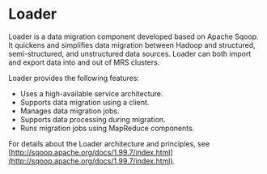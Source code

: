 # Loader<a name="EN-US_TOPIC_0125375742"></a>

Loader is a data migration component developed based on Apache Sqoop. It quickens and simplifies data migration between Hadoop and structured, semi-structured, and unstructured data sources. Loader can both import and export data into and out of MRS clusters.

Loader provides the following features:

-   Uses a high-available service architecture.
-   Supports data migration using a client.
-   Manages data migration jobs.
-   Supports data processing during migration.
-   Runs migration jobs using MapReduce components.

For details about the Loader architecture and principles, see  [http://sqoop.apache.org/docs/1.99.7/index.html](http://sqoop.apache.org/docs/1.99.7/index.html).


